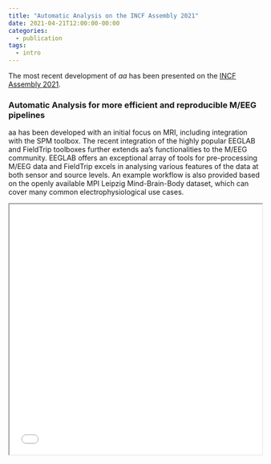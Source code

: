 ```yaml
---
title: "Automatic Analysis on the INCF Assembly 2021"
date: 2021-04-21T12:00:00-00:00
categories:
  - publication
tags:
  - intro
---
```


The most recent development of _aa_ has been presented on the [INCF Assembly 2021](https://neuroinformatics.incf.org).

### Automatic Analysis for more efficient and reproducible M/EEG pipelines ###

aa has been developed with an initial focus on MRI, including integration with the SPM toolbox. The recent integration of the highly popular EEGLAB and FieldTrip toolboxes further extends aa’s functionalities to the M/EEG community. EEGLAB offers an exceptional array of tools for pre-processing M/EEG data and FieldTrip excels in analysing various features of the data at both sensor and source levels. An example workflow is also provided based on the openly available MPI Leipzig Mind-Brain-Body dataset, which can cover many common electrophysiological use cases.

<iframe src="/assets/talks/202104_INCF2021_eeg.pdf#toolbar=0" width="100%" height="500px"></iframe>
